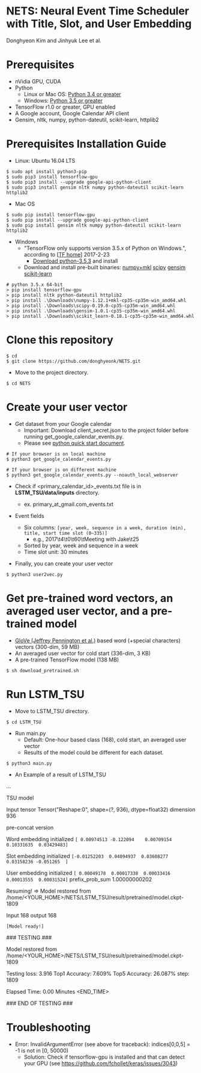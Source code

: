 # NETS: Neural Event Time Scheduler with Title, Slot, and User Embedding
Donghyeon Kim and Jinhyuk Lee et al.

# Prerequisites
* nVidia GPU, CUDA
* Python
    * Linux or Mac OS: [Python 3.4 or greater](https://www.python.org/downloads/)
    * Windows: [Python 3.5 or greater](https://www.python.org/downloads/)
* TensorFlow r1.0 or greater, GPU enabled
* A Google account, Google Calendar API client
* Gensim, nltk, numpy, python-dateutil, scikit-learn, httplib2

# Prerequisites Installation Guide
* Linux: Ubuntu 16.04 LTS
```
$ sudo apt install python3-pip
$ sudo pip3 install tensorflow-gpu
$ sudo pip3 install --upgrade google-api-python-client
$ sudo pip3 install gensim nltk numpy python-dateutil scikit-learn httplib2
```

* Mac OS
```
$ sudo pip install tensorflow-gpu
$ sudo pip install --upgrade google-api-python-client
$ sudo pip install gensim nltk numpy python-dateutil scikit-learn httplib2
```

* Windows
    * "TensorFlow only supports version 3.5.x of Python on Windows.", according to [[TF home](https://www.tensorflow.org/install/install_windows#installing_with_native_pip)] 2017-2-23
        * [Download python-3.5.3](https://www.python.org/downloads/release/python-353/) and install
    * Download and install pre-built binaries:
[numpy+mkl](http://www.lfd.uci.edu/~gohlke/pythonlibs/#numpy)
[scipy](http://www.lfd.uci.edu/~gohlke/pythonlibs/#scipy)
[gensim](http://www.lfd.uci.edu/~gohlke/pythonlibs/#gensim)
[scikit-learn](http://www.lfd.uci.edu/~gohlke/pythonlibs/#scikit-learn)
```
# python 3.5.x 64-bit
> pip install tensorflow-gpu
> pip install nltk python-dateutil httplib2
> pip install .\Downloads\numpy-1.12.1+mkl-cp35-cp35m-win_amd64.whl
> pip install .\Downloads\scipy-0.19.0-cp35-cp35m-win_amd64.whl
> pip install .\Downloads\gensim-1.0.1-cp35-cp35m-win_amd64.whl
> pip install .\Downloads\scikit_learn-0.18.1-cp35-cp35m-win_amd64.whl
```

# Clone this repository
```
$ cd
$ git clone https://github.com/donghyeonk/NETS.git
```

* Move to the project directory.
```
$ cd NETS
```

# Create your user vector
* Get dataset from your Google calendar
    * Important: Download client_secret.json to the project folder before running get_google_calendar_events.py.
    * Please see [python quick start document](https://developers.google.com/google-apps/calendar/quickstart/python#step_1_turn_on_the_api_name).
```
# If your browser is on local machine
$ python3 get_google_calendar_events.py
```
```
# If your browser is on different machine
$ python3 get_google_calendar_events.py --noauth_local_webserver
```
* Check if &lt;primary_calendar_id>_events.txt file is in **LSTM_TSU/data/inputs** directory.
    * ex. primary_at_gmail.com_events.txt
* Event fields
    * Six columns: `[year, week, sequence in a week, duration (min), title, start time slot (0~335)]`
        * e.g., 2017\t4\t0\t60\tMeeting with Jake\t25
    * Sorted by year, week and sequence in a week
    * Time slot unit: 30 minutes

* Finally, you can create your user vector
```
$ python3 user2vec.py
```

# Get pre-trained word vectors, an averaged user vector, and a pre-trained model
* [GloVe (Jeffrey Pennington et al.)](http://nlp.stanford.edu/projects/glove/) based word (+special characters) vectors (300-dim, 59 MB)
* An averaged user vector for cold start (336-dim, 3 KB) 
* A pre-trained TensorFlow model (138 MB)
```
$ sh download_pretrained.sh
```

# Run LSTM_TSU
* Move to LSTM_TSU directory.
```
$ cd LSTM_TSU
```

* Run main.py
    * Default: One-hour based class (168), cold start, an averaged user vector
    * Results of the model could be different for each dataset.
```
$ python3 main.py
```

* An Example of a result of LSTM_TSU

...

TSU model

Input tensor Tensor("Reshape:0", shape=(?, 936), dtype=float32) dimension 936

pre-concat version

Word embedding initialized `[ 0.00974513 -0.122094    0.00709154  0.10331635  0.03429483]`

Slot embedding initialized `[-0.01252203  0.04094937  0.03608277  0.03158236 -0.051265  ]`

User embedding initialized `[ 0.00049178  0.00017338  0.00033416  0.00013555  0.00031524]` prefix_prob_sum 1.00000000202

Resuming! => Model restored from /home/&lt;YOUR_HOME>/NETS/LSTM_TSU/result/pretrained/model.ckpt-1809

Input 168 output 168

`[Model ready!]`

\### TESTING ###

Model restored from /home/&lt;YOUR_HOME>/NETS/LSTM_TSU/result/pretrained/model.ckpt-1809

Testing loss: 3.916 Top1 Accuracy: 7.609% Top5 Accuracy: 26.087% step: 1809

Elapsed Time: 0.00 Minutes &lt;END_TIME>

\### END OF TESTING ###


# Troubleshooting
* Error: InvalidArgumentError (see above for traceback): indices\[0,0,5] = -1 is not in \[0, 50000)
    * Solution: Check if tensorflow-gpu is installed and that can detect your GPU (see https://github.com/fchollet/keras/issues/3043)